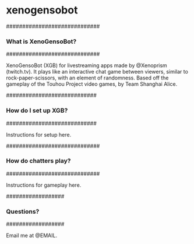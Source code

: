 # xenogensobot

#############################
### What is XenoGensoBot? ###
#############################

XenoGensoBot (XGB) for livestreaming apps made by @Xenoprism (twitch.tv). It plays like an interactive chat game between viewers, similar to rock-paper-scissors, with an element of randomness. Based off the gameplay of the Touhou Project video games, by Team Shanghai Alice.

############################
### How do I set up XGB? ###
############################

Instructions for setup here.

#############################
### How do chatters play? ###
#############################

Instructions for gameplay here.

##################
### Questions? ###
##################

Email me at @EMAIL.
